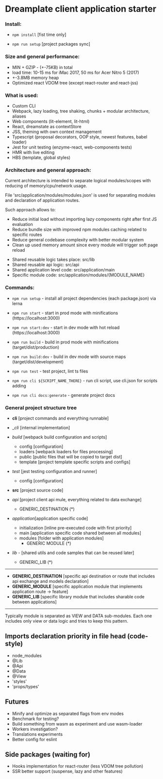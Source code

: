 # Dreamplate client application starter

### Install:
    
- `npm install` [fist time only]

- `npm run setup` [project packages sync]

### Size and general performance:

- MIN + GZIP - (+-75KB) in total
- load time: 10-15 ms for iMac 2017, 50 ms for Acer Nitro 5 (2017)
- +-3.8MB memory heap
- Optimized react VDOM tree (except react-router and react-jss)

### What is used:
    
- Custom CLI
- Webpack, lazy loading, tree shaking, chunks + modular architecture, aliases
- Web components (lit-element, lit-html)
- React, dreamstate as contextStore
- JSS, theming with own context management
- Typescript (proposal decorators, OOP style, newest features, babel loader)
- Jest for unit testing (enzyme-react, web-components tests)
- HMR with live editing
- HBS (template, global styles)

### Architecture and general approach:

Current architecture is intended to separate logical modules/scopes with reducing of memory/cpu/network usage.

File 'src/application/modules/modules.json' is used for separating modules and declaration of application routes.

Such approach allows to:

  - Reduce initial load without importing lazy components right after first JS evaluation
  - Reduce bundle size with improved npm modules caching related to specific routes
  - Reduce general codebase complexity with better modular system
  - Clean up used memory amount since every module will trigger soft page reload

* Shared reusable logic takes place: src/lib 
* Shared reusable api logic: src/api 
* Shared application level code: src/application/main
* Specific module code: src/application/modules/{MODULE_NAME}

### Commands:

- `npm run setup` - install all project dependencies (each package.json) via lerna

- `npm run start` - start in prod mode with minifications (https://localhost:3000)

- `npm run start:dev` - start in dev mode with hot reload (https://localhost:3000)

- `npm run build` - build in prod mode with minifications (target/dist/production)

- `npm run build:dev` - build in dev mode with source maps (target/dist/development)

- `npm run test` - test project, lint ts files

- `npm run cli ${SCRIPT_NAME_THERE}` - run cli script, use cli.json for scripts adding

- `npm run cli docs:generate` - generate project docs

### General project structure tree

- **cli** [project commands and everything runnable]

- __cli_ [internal implementation]

- _build_ [webpack build configuration and scripts]
   - config [configuration]
   - loaders [webpack loaders for files processing]
   - public [public files that will be copied to target dist]
   - template [project template specific scripts and configs]

- _test_ [jest testing configuration and runner]
   - config [configuration]

- **src** [project source code]

- _api_ [project client api mule, everything related to data exchange]
  - GENERIC_DESTINATION (*)

- _application_[application specific code]
  - initialization [inline pre-executed code with first priority]
  - main [application specific code shared between all modules]
  - modules [folder with application modules]
    - GENERIC MODULE (*)

- _lib_ - [shared utils and code samples that can be reused later]
  - GENERIC_LIB (*)

---
    
+ **GENERIC_DESTINATION** [specific api destination or route that includes api exchange and models declaration]
+ **GENERIC_MODULE** [specific application module that implements application route -> feature]
+ **GENERIC_LIB** [specific library module that includes sharable code between applications]

--- 

Typically module is separated as VIEW and DATA sub-modules. Each one includes only view or data logic and tries to keep this pattern.

## Imports declaration priority in file head (code-style)

- node_modules
- @Lib
- @Api
- @Data
- @View
- 'styles'
- 'props/types'

## Futures

- Minify and optimize as separated flags from env modes
- Benchmark for testing?
- Build something from wasm as experiment and use wasm-loader
- Workers investigation?
- Translations experiments
- Better config for eslint

## Side packages (waiting for)

- Hooks implementation for react-router (less VDOM tree pollution)
- SSR better support (suspense, lazy and other features)
